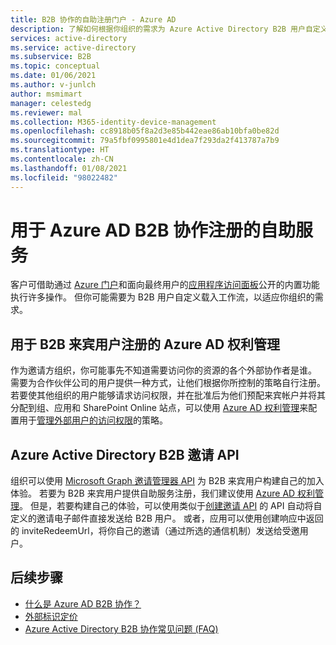 ```yaml
---
title: B2B 协作的自助注册门户 - Azure AD
description: 了解如何根据你组织的需求为 Azure Active Directory B2B 用户自定义载入工作流。
services: active-directory
ms.service: active-directory
ms.subservice: B2B
ms.topic: conceptual
ms.date: 01/06/2021
ms.author: v-junlch
author: msmimart
manager: celestedg
ms.reviewer: mal
ms.collection: M365-identity-device-management
ms.openlocfilehash: cc8918b05f8a2d3e85b442eae86ab10bfa0be82d
ms.sourcegitcommit: 79a5fbf0995801e4d1dea7f293da2f413787a7b9
ms.translationtype: HT
ms.contentlocale: zh-CN
ms.lasthandoff: 01/08/2021
ms.locfileid: "98022482"
---
```

# <a name="self-service-for-azure-ad-b2b-collaboration-sign-up"></a>用于 Azure AD B2B 协作注册的自助服务

客户可借助通过 [Azure 门户](https://portal.azure.cn)和面向最终用户的[应用程序访问面板](https://account.activedirectory.windowsazure.cn/r#/applications)公开的内置功能执行许多操作。 但你可能需要为 B2B 用户自定义载入工作流，以适应你组织的需求。

## <a name="azure-ad-entitlement-management-for-b2b-guest-user-sign-up"></a>用于 B2B 来宾用户注册的 Azure AD 权利管理

作为邀请方组织，你可能事先不知道需要访问你的资源的各个外部协作者是谁。 需要为合作伙伴公司的用户提供一种方式，让他们根据你所控制的策略自行注册。 若要使其他组织的用户能够请求访问权限，并在批准后为他们预配来宾帐户并将其分配到组、应用和 SharePoint Online 站点，可以使用 [Azure AD 权利管理](../governance/entitlement-management-overview.md)来配置用于[管理外部用户的访问权限](../governance/entitlement-management-external-users.md#how-access-works-for-external-users)的策略。

## <a name="azure-active-directory-b2b-invitation-api"></a>Azure Active Directory B2B 邀请 API

组织可以使用 [Microsoft Graph 邀请管理器 API](https://docs.microsoft.com/graph/api/resources/invitation) 为 B2B 来宾用户构建自己的加入体验。 若要为 B2B 来宾用户提供自助服务注册，我们建议使用 [Azure AD 权利管理](../governance/entitlement-management-overview.md)。 但是，若要构建自己的体验，可以使用类似于[创建邀请 API](https://docs.microsoft.com/graph/api/invitation-post?tabs=http) 的 API 自动将自定义的邀请电子邮件直接发送给 B2B 用户。 或者，应用可以使用创建响应中返回的 inviteRedeemUrl，将你自己的邀请（通过所选的通信机制）发送给受邀用户。

## <a name="next-steps"></a>后续步骤

* [什么是 Azure AD B2B 协作？](what-is-b2b.md)
* [外部标识定价](external-identities-pricing.md)
* [Azure Active Directory B2B 协作常见问题 (FAQ)](faq.md)

